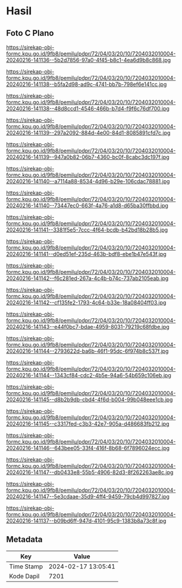 # Hasil

## Foto C Plano

https://sirekap-obj-formc.kpu.go.id/9fb8/pemilu/pdpr/72/04/03/20/10/7204032010004-20240216-141136--5b2d7856-97a0-4f45-b8c1-4ea6d9b8c868.jpg

https://sirekap-obj-formc.kpu.go.id/9fb8/pemilu/pdpr/72/04/03/20/10/7204032010004-20240216-141138--b5fa2d98-ad9c-4741-bb7b-798ef6e141cc.jpg

https://sirekap-obj-formc.kpu.go.id/9fb8/pemilu/pdpr/72/04/03/20/10/7204032010004-20240216-141138--48d8ccd1-4546-466b-b7d4-f9f6c76df700.jpg

https://sirekap-obj-formc.kpu.go.id/9fb8/pemilu/pdpr/72/04/03/20/10/7204032010004-20240216-141139--297a2092-884d-4e00-84d1-8085891cfd7c.jpg

https://sirekap-obj-formc.kpu.go.id/9fb8/pemilu/pdpr/72/04/03/20/10/7204032010004-20240216-141139--947a0b82-06b7-4360-bc0f-8cabc3dc197f.jpg

https://sirekap-obj-formc.kpu.go.id/9fb8/pemilu/pdpr/72/04/03/20/10/7204032010004-20240216-141140--a7114a88-8534-4d96-b29e-106cdac78881.jpg

https://sirekap-obj-formc.kpu.go.id/9fb8/pemilu/pdpr/72/04/03/20/10/7204032010004-20240216-141140--73447ec0-663f-4a76-a1d8-d65ba30ffbbd.jpg

https://sirekap-obj-formc.kpu.go.id/9fb8/pemilu/pdpr/72/04/03/20/10/7204032010004-20240216-141141--3381f5e5-7ccc-4f64-bcdb-b42bd18b28b5.jpg

https://sirekap-obj-formc.kpu.go.id/9fb8/pemilu/pdpr/72/04/03/20/10/7204032010004-20240216-141141--d0ed51ef-235d-463b-bdf8-ebe1b47e543f.jpg

https://sirekap-obj-formc.kpu.go.id/9fb8/pemilu/pdpr/72/04/03/20/10/7204032010004-20240216-141142--f6c281ed-267a-4c4b-b74c-737ab2105eab.jpg

https://sirekap-obj-formc.kpu.go.id/9fb8/pemilu/pdpr/72/04/03/20/10/7204032010004-20240216-141142--cf135fe2-1793-4c64-b33e-18a08404ff03.jpg

https://sirekap-obj-formc.kpu.go.id/9fb8/pemilu/pdpr/72/04/03/20/10/7204032010004-20240216-141143--e44f0bc7-bdae-4959-8031-79219c68fdbe.jpg

https://sirekap-obj-formc.kpu.go.id/9fb8/pemilu/pdpr/72/04/03/20/10/7204032010004-20240216-141144--2793622d-ba6b-46f1-95dc-6f974b8c537f.jpg

https://sirekap-obj-formc.kpu.go.id/9fb8/pemilu/pdpr/72/04/03/20/10/7204032010004-20240216-141144--1343cf84-cdc2-4b5e-94a6-54b659c106eb.jpg

https://sirekap-obj-formc.kpu.go.id/9fb8/pemilu/pdpr/72/04/03/20/10/7204032010004-20240216-141145--d8b2b9db-cbd4-4f6d-b004-99b048eee1cb.jpg

https://sirekap-obj-formc.kpu.go.id/9fb8/pemilu/pdpr/72/04/03/20/10/7204032010004-20240216-141145--c3317fed-c3b3-42e7-905a-d486683fb212.jpg

https://sirekap-obj-formc.kpu.go.id/9fb8/pemilu/pdpr/72/04/03/20/10/7204032010004-20240216-141146--643bee05-33f4-416f-8b68-6f7896024ecc.jpg

https://sirekap-obj-formc.kpu.go.id/9fb8/pemilu/pdpr/72/04/03/20/10/7204032010004-20240216-141147--db0433e8-55b5-4906-82d3-8f262263ae8c.jpg

https://sirekap-obj-formc.kpu.go.id/9fb8/pemilu/pdpr/72/04/03/20/10/7204032010004-20240216-141147--5e3cdaae-35d9-4ff4-9459-79cb4d997827.jpg

https://sirekap-obj-formc.kpu.go.id/9fb8/pemilu/pdpr/72/04/03/20/10/7204032010004-20240216-141137--b09bd6ff-947d-4101-95c9-1383b8a73c8f.jpg


## Metadata

| Key        | Value               |
| ---------- | ------------------- |
| Time Stamp | 2024-02-17 13:05:41 |
| Kode Dapil | 7201                |



